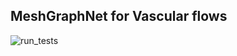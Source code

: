 ## MeshGraphNet for Vascular flows ##

![run_tests](https://github.com/lucapegolotti/VascularGraphNet/actions/workflows/run_tests.yml/badge.svg)

